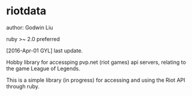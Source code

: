 # riotdata
author:  Godwin Liu

ruby >~ 2.0 preferred

[2016-Apr-01 GYL] last update.

Hobby library for accessping pvp.net (riot games) api servers, relating to the game League of Legends.

This is a simple library (in progress) for accessing and using the Riot API through ruby.
